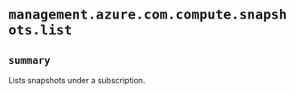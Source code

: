 # `management.azure.com.compute.snapshots.list`

## `summary`
Lists snapshots under a subscription.


